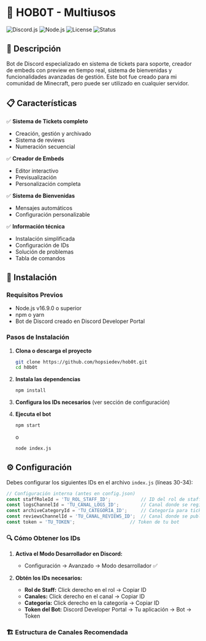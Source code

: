 # 🎫 HOB0T - Multiusos

![Discord.js](https://img.shields.io/badge/discord.js-v14-blue)
![Node.js](https://img.shields.io/badge/node.js-v16+-green)
![License](https://img.shields.io/badge/license-MIT-yellow)
![Status](https://img.shields.io/badge/status-active-brightgreen)   

## 📝 Descripción

Bot de Discord especializado en sistema de tickets para soporte, creador de embeds con preview en tiempo real, sistema de bienvenidas y funcionalidades avanzadas de gestión. Este bot fue creado para mi comunidad de Minecraft, pero puede ser utilizado en cualquier servidor.

## 📋 Características

✅ **Sistema de Tickets completo**
- Creación, gestión y archivado
- Sistema de reviews
- Numeración secuencial

✅ **Creador de Embeds**
- Editor interactivo
- Previsualización
- Personalización completa

✅ **Sistema de Bienvenidas**
- Mensajes automáticos
- Configuración personalizable

✅ **Información técnica**
- Instalación simplificada
- Configuración de IDs
- Solución de problemas
- Tabla de comandos

## 🚀 Instalación

### Requisitos Previos
- Node.js v16.9.0 o superior
- npm o yarn
- Bot de Discord creado en Discord Developer Portal

### Pasos de Instalación

1. **Clona o descarga el proyecto**
   ```bash
   git clone https://github.com/hopsiedev/hob0t.git
   cd h0b0t
   ```

2. **Instala las dependencias**
   ```bash
   npm install
   ```

3. **Configura los IDs necesarios** (ver sección de configuración)

4. **Ejecuta el bot**
   ```bash
   npm start
   ```
   o
   ```bash
   node index.js
   ```

## ⚙️ Configuración

Debes configurar los siguientes IDs en el archivo `index.js` (líneas 30-34):

```javascript
// Configuración interna (antes en config.json)
const staffRoleId = 'TU_ROL_STAFF_ID';           // ID del rol de staff
const logsChannelId = 'TU_CANAL_LOGS_ID';        // Canal donde se registran los tickets
const archiveCategoryId = 'TU_CATEGORIA_ID';     // Categoría para tickets archivados
const reviewsChannelId = 'TU_CANAL_REVIEWS_ID';  // Canal donde se publican las reviews
const token = 'TU_TOKEN';                    // Token de tu bot
```

### 🔍 Cómo Obtener los IDs

1. **Activa el Modo Desarrollador en Discord:**
   - Configuración → Avanzado → Modo desarrollador ✅

2. **Obtén los IDs necesarios:**
   - **Rol de Staff:** Click derecho en el rol → Copiar ID
   - **Canales:** Click derecho en el canal → Copiar ID
   - **Categoría:** Click derecho en la categoría → Copiar ID
   - **Token del Bot:** Discord Developer Portal → Tu aplicación → Bot → Token

### 🏗️ Estructura de Canales Recomendada